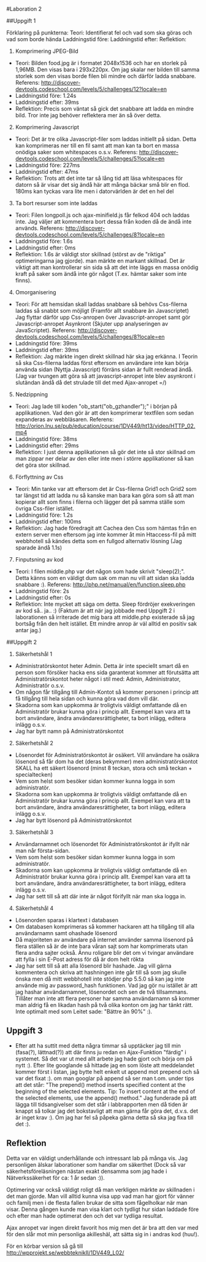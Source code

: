 #Laboration 2

##Uppgift 1

Förklaring på punkterna:
Teori: Identifierat fel och vad som ska göras och vad som borde hända
Laddningstid före:
Laddningstid efter:
Reflektion:

1. Komprimering JPEG-Bild
 - Teori: Bilden food.jpg är i formatet 2048x1536 och har en storlek på 1,96MB. Den visas bara i 293x220px. Om jag skalar ner bilden till samma storlek som den visas borde filen bli mindre och därför ladda snabbare. Referens: http://discover-devtools.codeschool.com/levels/5/challenges/12?locale=en 
 - Laddningstid före: 1.24s
 - Laddningstid efter: 39ms
 - Reflektion: Precis som väntat så gick det snabbare att ladda en mindre bild. Tror inte jag behöver reflektera mer än så över detta.
2. Komprimering Javascript
 - Teori: Det är tre olika Javascript-filer som laddas initiellt på sidan. Detta kan komprimeras ner till en fil samt att man kan ta bort en massa onödiga saker som whitespaces o.s.v. Referens: http://discover-devtools.codeschool.com/levels/5/challenges/5?locale=en 
 - Laddningstid före: 227ms
 - Laddningstid efter: 47ms
 - Reflektion: Trots att det inte tar så lång tid att läsa whitespaces för datorn så är visar det sig ändå här att många bäckar små blir en flod. 180ms kan tyckas vara lite men i datorvärlden är det en hel del
3. Ta bort resurser som inte laddas
 - Teori: Filen longpoll.js och ajax-minifield.js får felkod 404 och laddas inte. Jag väljer att kommentera bort dessa från koden då de ändå inte används. Referens: http://discover-devtools.codeschool.com/levels/5/challenges/8?locale=en
 - Laddningstid före: 1.6s
 - Laddningstid efter: 0ms
 - Reflektion: 1.6s är väldigt stor skillnad (störst av de "riktiga" optimeringarna jag gjorde). man märkte en markant skillnad. Det är viktigt att man kontrollerar sin sida så att det inte läggs en massa onödig kraft på saker som ändå inte gör något (T.ex. hämtar saker som inte finns). 
4. Omorganisering
 - Teori: För att hemsidan skall laddas snabbare så behövs Css-filerna laddas så snabbt som möjligt (Framför allt snabbare än Javascriptet) Jag flyttar därför upp Css-anropen över Javascript-anropet samt gör Javascript-anropet Asynkront (Skjuter upp analyseringen av JavaScriptet). Referens: http://discover-devtools.codeschool.com/levels/5/challenges/8?locale=en 
 - Laddningstid före: 39ms
 - Laddningstid efter: 39ms
 - Reflektion: Jag märkte ingen direkt skillnad här ska jag erkänna. I Teorin så ska Css-filerna laddas först eftersom en användare inte kan börja använda sidan (Nyttja Javascript) förräns sidan är fullt renderad ändå. (Jag var tvungen att göra så att javascript-anropet inte blev asynkront i slutändan ändå då det strulade till det med Ajax-anropet =/)
5. Nedzippning
 - Teori: Jag lade till koden "ob_start("ob_gzhandler");" i början på applikationen. Vad den gör är att den komprimerar textfilen som sedan expanderas av webbläsaren. Referens: http://orion.lnu.se/pub/education/course/1DV449/ht13/video/HTTP_02.mp4
 - Laddningstid före: 38ms
 - Laddningstid efter: 29ms
 - Reflektion: I just denna applikationen så gör det inte så stor skillnad om man zippar ner delar av den eller inte men i större applikationer så kan det göra stor skillnad.
6. Förflyttning av Css
 - Teori: Min tanke var att eftersom det är Css-filerna Grid1 och Grid2 som tar längst tid att ladda nu så kanske man bara kan göra som så att man kopierar allt som finns i filerna och lägger det på samma ställe som övriga Css-filer istället.
 - Laddningstid före: 1.2s
 - Laddningstid efter: 100ms
 - Reflektion: Jag hade föredragit att Cachea den Css som hämtas från en extern server men eftersom jag inte kommer åt min Htaccess-fil på mitt webbhotell så kändes detta som en fullgod alternativ lösning (Jag sparade ändå 1.1s)
7. Finputsning av kod
 - Teori: I filen middle.php var det någon som hade skrivit "sleep(2);". Detta känns som en väldigt dum sak om man nu vill att sidan ska ladda snabbare :). Referens: http://php.net/manual/en/function.sleep.php
 - Laddningstid före: 2s
 - Laddningstid efter: 0s
 - Reflektion: Inte mycket att säga om detta. Sleep fördröjer exekveringen av kod så.. ja.. :) (Faktum är att när jag jobbade med Uppgift 2 i laborationen så irriterade det mig bara att middle.php existerade så jag bortsåg från den helt istället. Ett mindre anrop är väl alltid en positiv sak antar jag.)

 
##Uppgift 2

1. Säkerhetshål 1
 - Administratörskontot heter Admin. Detta är inte speciellt smart då en person som försöker hacka ens sida garanterat kommer att förutsätta att Administratörskontot heter något i stil med: Admin, Administrator, Administratör o.s.v.
 - Om någon får tillgång till Admin-Kontot så kommer personen i princip att få tillgång till hela sidan och kunna göra vad dom vill där.
 - Skadorna som kan uppkomma är troligtvis väldigt omfattande då en Administratör brukar kunna göra i princip allt. Exempel kan vara att ta bort användare, ändra användaresrättigheter, ta bort inlägg, editera inlägg o.s.v.
 - Jag har bytt namn på Administratörskontot
2. Säkerhetshål 2
 - Lösenordet för Administratörskontot är osäkert. Vill användare ha osäkra lösenord så får dom ha det (deras bekymmer) men administratörskontot SKALL ha ett säkert lösenord (minst 8 teckan, stora och små teckan + specialtecken)
 - Vem som helst som besöker sidan kommer kunna logga in som administratör.
 - Skadorna som kan uppkomma är troligtvis väldigt omfattande då en Administratör brukar kunna göra i princip allt. Exempel kan vara att ta bort användare, ändra användaresrättigheter, ta bort inlägg, editera inlägg o.s.v.
 - Jag har bytt lösenord på Administratörskontot
3. Säkerhetshål 3
 - Användarnamnet och lösenordet för Administratörskontot är ifyllt när man når första-sidan.
 - Vem som helst som besöker sidan kommer kunna logga in som administratör.
 - Skadorna som kan uppkomma är troligtvis väldigt omfattande då en Administratör brukar kunna göra i princip allt. Exempel kan vara att ta bort användare, ändra användaresrättigheter, ta bort inlägg, editera inlägg o.s.v.
 - Jag har sett till så att där inte är något förifyllt när man ska logga in.
4. Säkerhetshål 4
 - Lösenorden sparas i klartext i databasen
 - Om databasen komprimeras så kommer hackaren att ha tillgång till alla användarnamn samt ohashade lösenord
 - Då majoriteten av användare på internet använder samma lösenord på flera ställen så är de inte bara våran sajt som har komprimerats utan flera andra sajter också. Ännu roligare blir det om vi tvingar användare att fylla i sin E-Post adress för då är dom helt rökta
 - Jag har sett till så att alla lösenord blir hashade. Jag vill gärna kommentera och skriva att hashningen inte går till så som jag skulle önska men då mitt webbhotell inte stödjer php 5.5.0 så kan jag inte använde mig av password_hash funktionen. Vad jag gör nu istället är att jag hashar användarnamnet, lösenordet och sen de två tillsammans. Tillåter man inte att flera personer har samma användarnamn så kommer man aldrig få en likadan hash på två olika konton om jag har tänkt rätt. Inte optimalt med som Leitet sade: "Bättre än 90%" :).

## Uppgift 3

 - Efter att ha suttit med detta några timmar så upptäcker jag till min (fasa(?), lättnad(?)) att där finns ju redan en Ajax-Funktion "färdig" i systemet. Så det var ut med allt arbete jag hade gjort och börja om på nytt :). Efter lite googlande så hittade jag en som löste att meddelandet kommer först i listan, jag bytte helt enkelt ut append mot prepend och så var det fixat :). om man googlar på append så ser man t.om. under tips att det står:
"The prepend() method inserts specified content at the beginning of the selected elements.
Tip: To insert content at the end of the selected elements, use the append() method."
Jag funderade på att lägga till tidsangivelser som det står i labbrapporten men då tiden är knappt så tolkar jag det bokstavligt att man gärna får göra det, d.v.s. det är inget krav :). Om jag har fel så påpeka gärna detta så ska jag fixa till det :). 

## Reflektion

Detta var en väldigt underhållande och intressant lab på många vis. Jag personligen älskar laborationer som handlar om säkerthet (Dock så var säkerhetsföreläsningen nästan exakt densamma som jag hade i Nätverkssäkerhet för ca: 1 år sedan :)).
 
Optimering var också väldigt roligt då man verkligen märkte av skillnaden i det man gjorde. Man vill alltid kunna visa upp vad man har gjort för vänner och familj men i de flesta fallen brukar de sitta som fågelholkar när man visar. Denna gången kunde man visa klart och tydligt hur sidan laddade före och efter man hade optimerat den och det var tydliga resultat.

Ajax anropet var ingen direkt favorit hos mig men det är bra att den var med för den slår mot min personliga akilleshäl, att sätta sig in i andras kod (huu!). 

För en körbar version så gå till http://wpprojekt.se/webbteknikII/1DV449_L02/


 
